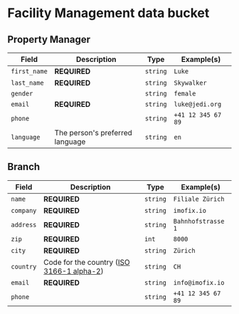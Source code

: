# Facility Management data bucket

## Property Manager

| Field | Description | Type | Example(s) |
| --- | --- | --- | --- |
| `first_name` | **REQUIRED** | `string` | `Luke` |
| `last_name` | **REQUIRED** | `string` | `Skywalker` |
| `gender` |  | `string` | `female` |
| `email` | **REQUIRED** | `string` | `luke@jedi.org` |
| `phone` |  | `string` | `+41 12 345 67 89` |
| `language` | The person's preferred language | `string` | `en` |

## Branch

| Field | Description | Type | Example(s) |
| --- | --- | --- | --- |
| `name` | **REQUIRED** | `string` | `Filiale Zürich` |
| `company` | **REQUIRED** | `string` | `imofix.io` |
| `address` | **REQUIRED** | `string` | `Bahnhofstrasse 1` |
| `zip` | **REQUIRED** | `int` | `8000` |
| `city` | **REQUIRED** | `string` | `Zürich` |
| `country` | Code for the country ([ISO 3166-1 alpha-2](https://en.wikipedia.org/wiki/ISO_3166-1_alpha-2)) | `string` | `CH` |
| `email` | **REQUIRED** | `string` | `info@imofix.io` |
| `phone` |  | `string` | `+41 12 345 67 89` |
